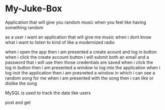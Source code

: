 # My-Juke-Box

Application that will give you random music when you feel like having something random

as a user i want an application that will give me music when i dont know what i want to listen to
kind of like a modernized radio

when i open the app
then i am presented a create acount and log in button
when i click the create account button i will submit both an email and a password that i will use
then those credentials are saved
when i click the log in button
then i am presented a window to log into the application
when i log inot the application
then i am presneted a window in which i can see a random song for me
when i am presented with the song
then i can like or dislike the song

MySQL is used to track the date like users

post and get
